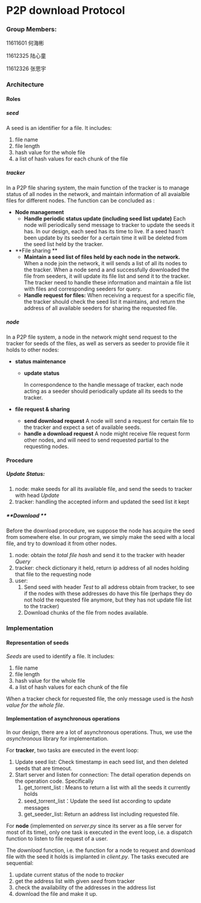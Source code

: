 # P2P download Protocol

### Group Members:

11611601 何海彬

11612325 陆心童 

11612326 张思宇



### Architecture

#### Roles



##### **seed** 

A seed is an identifier for a file. It includes:

1. file name
2. file length
3. hash value for the whole file 
4. a list of hash values for each chunk of the file



##### **tracker**

In a P2P file sharing system, the main function of the tracker is to manage status of all nodes in the network, and maintain information of all avaialble files for different nodes. The function can be concluded as :

- **Node management**
  - **Handle periodic status update (including seed list update)**
    Each node will periodically send message to tracker to update the seeds it has. In our design, each seed has its time to live. If a seed hasn't been update by its seeder for a certain time it will be deleted from the seed list held by the tracker. 
- **File sharing **
  - **Maintain a seed list of files held by each node in the network.**
    When a node join the network, it will sends a list of all its nodes to the tracker. When a node send a  and successfully downloaded the file from seeders, it will update its file list and send it to the tracker. The tracker need to handle these information and maintain a file list with files and corresponding seeders for query. 
  - **Handle request for files:**
    When receiving a request for a specific file, the tracker should check the seed list it maintains, and return the address of all available seeders for sharing the requested file. 

##### **node**

In a P2P file system, a node in the network might send request to the tracker for seeds of the files, as well as servers as seeder to provide file it holds to other nodes: 

- **status maintenance**

  - **update status**

    In correspondence to the handle message of tracker, each node acting as a seeder should periodically update all its seeds to the tracker. 

- **file request & sharing**

  - **send download request**
    A node will send a request for certain file to the tracker and expect a set of available seeds.
  - **handle a download request**
    A node might receive file request form other nodes, and will need to send requested partial to the requesting nodes. 



#### Procedure 

##### **Update Status:**

1. node: make seeds for all its available file, and send the seeds to tracker with head *Update*
2. tracker: handling the accepted inform and updated the seed list it kept 



##### **Download **

Before the download procedure, we suppose the node has acquire the seed from somewhere else. In our program, we simply make the seed with a local file, and try to download it from other nodes. 

1. node: obtain the *total file hash*  and send it to the tracker with header *Query*
2. tracker:  check dictionary it held, return ip address of all nodes holding that file to the requesting node 
3. user: 
   1. Send seed with header *Test* to all address obtain from tracker, to see if the nodes with these addresses do have this file (perhaps they do not hold the requested file anymore, but they has not update file list to the tracker)
   2. Download chunks of the file from nodes available. 





### Implementation

#### Representation of seeds

*Seeds* are used to identify a file. It includes:

1. file name
2. file length
3. hash value for the whole file 
4. a list of hash values for each chunk of the file

When a tracker check for requested file, the only message used is the *hash value for the whole file*. 



#### Implementation of asynchronous operations 

In our design, there are a lot of asynchronous operations. Thus, we use the *asynchronous* library for implementation. 

For **tracker**, two tasks are executed in the event loop:

1. Update seed list: Check timestamp in each seed list, and then deleted seeds that are timeout. 
2. Start server and listen for connection: The detail operation depends on the operation code. Specifically 
   1. get_torrent_list : Means to return a list with all the seeds it currently holds
   2. seed_torrent_list：Update the seed list according to update messages
   3. get_seeder_list: Return an address list including requested file. 

For **node** (implemented on *server.py* since its server as a file server for most of its time), only one task is executed in the event loop, i.e. a dispatch function to listen to file request of a user.  

The *download* function, i.e. the function for a node to request and download file with the seed it holds is implanted in *client.py*. The tasks executed are sequential: 

1. update current status of the node to *tracker*
2. get the address list with given *seed* from tracker 
3. check the availability of the addresses in the address list 
4. download the file and make it up. 